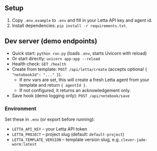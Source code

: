 ## Setup

1. Copy `.env.example` to `.env` and fill in your Letta API key and agent id.
2. Install dependencies: `pip install -r requirements.txt`.

## Dev server (demo endpoints)

- Quick start: `python run.py` (loads `.env`, starts Uvicorn with reload)
- Or start directly: `uvicorn app:app --reload`
- Health check: `GET /health`
- Create from template: `POST /api/letta/create` (accepts optional `{ "notebookId": "..." }`).
  - If env vars are set, this will create a fresh Letta agent from your template and return `{ agentId }`.
  - If not configured, it returns an acknowledgement only.
- Save hook (demo logging only): `POST /api/notebook/save`

### Environment

Set these in `.env` (or export before running):

- `LETTA_API_KEY` – your Letta API token
- `LETTA_PROJECT` – project slug (default: `default-project`)
- `LETTA_TEMPLATE_VERSION` – template version slug, e.g. `clever-jade-worm:latest`
